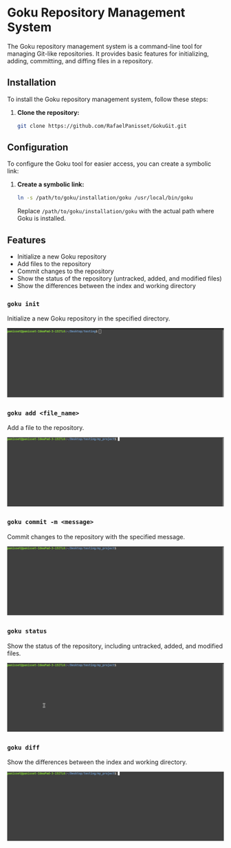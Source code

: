 # Goku Repository Management System

The Goku repository management system is a command-line tool for managing Git-like repositories. It provides basic features for initializing, adding, committing, and diffing files in a repository.

## Installation

To install the Goku repository management system, follow these steps:

1. **Clone the repository:**

    ```sh
    git clone https://github.com/RafaelPanisset/GokuGit.git
    ```

## Configuration

To configure the Goku tool for easier access, you can create a symbolic link:

1. **Create a symbolic link:**

    ```sh
    ln -s /path/to/goku/installation/goku /usr/local/bin/goku
    ```

    Replace `/path/to/goku/installation/goku` with the actual path where Goku is installed.

## Features

* Initialize a new Goku repository
* Add files to the repository
* Commit changes to the repository
* Show the status of the repository (untracked, added, and modified files)
* Show the differences between the index and working directory

### `goku init`

Initialize a new Goku repository in the specified directory.


![Initialize repository](assets/init-repo.gif)

### `goku add <file_name>`

Add a file to the repository.

![Initialize repository](assets/add-repo.gif)

### `goku commit -m <message>`

Commit changes to the repository with the specified message.

![Initialize repository](assets/commit-repo.gif)


### `goku status`

Show the status of the repository, including untracked, added, and modified files.

![Initialize repository](assets/status-repo.gif)

### `goku diff`

Show the differences between the index and working directory.

![Initialize repository](assets/diff-repo.gif)



